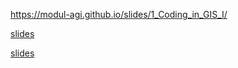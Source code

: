 


https://modul-agi.github.io/slides/1_Coding_in_GIS_I/

[slides](slides/1_Coding_in_GIS_I/)

[slides](1_Coding_in_GIS_I/)